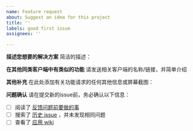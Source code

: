 ```yaml
---
name: Feature request
about: Suggest an idea for this project
title: ''
labels: good first issue
assignees: ''

---
```


**描述您想要的解决方案**
简洁的描述：

**在其他同类客户端中有类似的功能**
请发送相关客户端的名称/链接，并简单介绍

**其他补充**
在此处添加有关功能请求的任何其他信息或屏幕截图：

**问题确认**
请在提交新的issue前，务必确认以下信息：
- [ ] 阅读了 [反馈问题前要做的事](https://github.com/xfangfang/wiliwili?tab=readme-ov-file#反馈问题前要做的事)
- [ ] 搜索了 [历史 issue](https://github.com/xfangfang/wiliwili/issues?q=is%3Aissue) ，并未发现相同问题
- [ ] 查看了 [应用 wiki](https://github.com/xfangfang/wiliwili/wiki)
